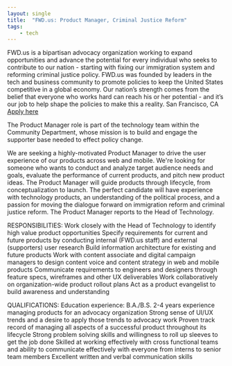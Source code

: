 ```yaml
---
layout: single
title:  "FWD.us: Product Manager, Criminal Justice Reform"
tags: 
    - tech
---
```



FWD.us is a bipartisan advocacy organization working to expand opportunities and advance the potential for every individual who seeks to contribute to our nation - starting with fixing our immigration system and reforming criminal justice policy. FWD.us was founded by leaders in the tech and business community to promote policies to keep the United States competitive in a global economy. Our nation’s strength comes from the belief that everyone who works hard can reach his or her potential - and it’s our job to help shape the policies to make this a reality.
San Francisco, CA
[Apply here](https://www.fwd.us/careers?gh_jid=983300)

The Product Manager role is part of the technology team within the Community Department, whose mission is to build and engage the supporter base needed to effect policy change.

We are seeking a highly-motivated Product Manager to drive the user experience of our products across web and mobile. We're looking for someone who wants to conduct and analyze target audience needs and goals, evaluate the performance of current products, and pitch new product ideas. The Product Manager will guide products through lifecycle, from conceptualization to launch. The perfect candidate will have experience with technology products, an understanding of the political process, and a passion for moving the dialogue forward on immigration reform and criminal justice reform.
The Product Manager reports to the Head of Technology.

RESPONSIBILITIES:
Work closely with the Head of Technology to identify high value product opportunities
Specify requirements for current and future products by conducting internal (FWD.us staff) and external (supporters) user research
Build information architecture for existing and future products
Work with content associate and digital campaign managers to design content voice and content strategy in web and mobile products
Communicate requirements to engineers and designers through feature specs, wireframes and other UX deliverables
Work collaboratively on organization-wide product rollout plans
Act as a product evangelist to build awareness and understanding

QUALIFICATIONS:
Education experience: B.A./B.S.
2-4 years experience managing products for an advocacy organization
Strong sense of UI/UX trends and a desire to apply those trends to advocacy work
Proven track record of managing all aspects of a successful product throughout its lifecycle
Strong problem solving skills and willingness to roll up sleeves to get the job done
Skilled at working effectively with cross functional teams and ability to communicate effectively with everyone from interns to senior team members
Excellent written and verbal communication skills

